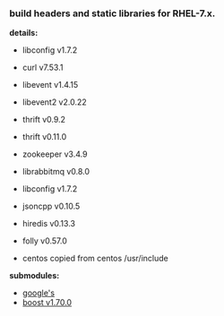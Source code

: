 ### build headers and static libraries for RHEL-7.x.

**details:**

- libconfig     v1.7.2   

- curl    	v7.53.1   
- libevent	v1.4.15   
- libevent2    	v2.0.22   

- thrift  	v0.9.2   
- thrift     	v0.11.0   
- zookeeper    	v3.4.9   

- librabbitmq	v0.8.0   
- libconfig   	v1.7.2   
- jsoncpp      	v0.10.5   
- hiredis      	v0.13.3  

- folly        	v0.57.0   

- centos        copied from centos /usr/include

**submodules:**
- [google's](https://github.com/taozhijiang/rhel7.x_google_prefix)
- [boost v1.70.0](https://github.com/taozhijiang/rhel7.x_boost_prefix)


